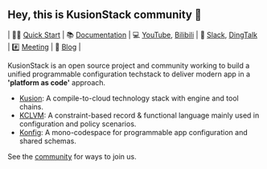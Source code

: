 ## Hey, this is KusionStack community 👋

| 👩‍💻 [Quick Start](https://kusionstack.io/docs/user_docs/getting-started/kubernetes) | 📚 [Documentation](https://kusionstack.io) | 💻 [YouTube](https://www.youtube.com/channel/UCC1ac3eWbMZ6oMjSLvOisxg/featured), [Bilibili](https://space.bilibili.com/228717294/channel/seriesdetail?sid=2397933) | 🙌  [Slack](https://join.slack.com/t/kusionstack/shared_invite/zt-19lqcc3a9-_kTNwagaT5qwBE~my5Lnxg), [DingTalk](https://h5.dingtalk.com/circle/healthCheckin.html?cbdbhh=qwertyuiop&dtaction=os&4ebe6=d3d59&corpId=ding707e3346ab188ded2040d0a6270bd858) | #️⃣ [Meeting](https://github.com/KusionStack/community/discussions/categories/meeting) | 👀 [Blog](https://kusionstack.io/blog) |

KusionStack is an open source project and community working to build a
unified programmable configuration techstack to deliver modern app in a **'platform as code'** approach.

- [Kusion](https://github.com/KusionStack/kusion): A compile-to-cloud technology stack with engine and tool chains.
- [KCLVM](https://github.com/KusionStack/KCLVM): A constraint-based record & functional language mainly used in configuration and policy scenarios.
- [Konfig](https://github.com/KusionStack/konfig): A mono-codespace for programmable app configuration and shared schemas.

See the [community](https://github.com/KusionStack/community) for ways to join us.

